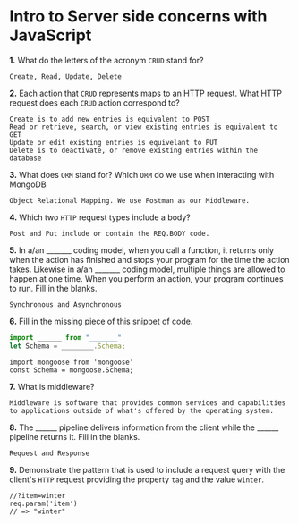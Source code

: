 # Intro to Server side concerns with JavaScript

**1.** What do the letters of the acronym `CRUD` stand for?
<!-- enter you answer in the space below -->
```
Create, Read, Update, Delete 
```
**2.** Each action that `CRUD` represents maps to an HTTP request. What HTTP request does each `CRUD` action correspond to?
<!-- enter you answer in the space below -->
```
Create is to add new entries is equivalent to POST
Read or retrieve, search, or view existing entries is equivalent to GET
Update or edit existing entries is equivelant to PUT
Delete is to deactivate, or remove existing entries within the database
```
**3.** What does `ORM` stand for? Which `ORM` do we use when interacting with MongoDB
<!-- enter you answer in the space below -->
```
Object Relational Mapping. We use Postman as our Middleware.
```
**4.** Which two `HTTP` request types include a body?
<!-- enter you answer in the space below -->
```
Post and Put include or contain the REQ.BODY code.
```
**5.** In a/an _______ coding model, when you call a function, it returns only when the action has finished and stops your program for the time the action takes. Likewise in a/an _______ coding model, multiple things are allowed to happen at one time. When you perform an action, your program continues to run.  Fill in the blanks.
<!-- enter you answer in the space below -->
```
Synchronous and Asynchronous
```

**6.** Fill in the missing piece of this snippet of code.
```js
import ______ from "_______"
let Schema = ________.Schema;
```
<!-- enter you answer in the space below -->
```
import mongoose from 'mongoose'
const Schema = mongoose.Schema;
```
**7.** What is middleware?
<!-- enter you answer in the space below -->
```
Middleware is software that provides common services and capabilities to applications outside of what's offered by the operating system.
```
**8.** The ______ pipeline delivers information from the client while the ______ pipeline returns it. Fill in the blanks. 
<!-- enter you answer in the space below -->
```
Request and Response
```
**9.** 
Demonstrate the pattern that is used to include a request query with the client's `HTTP` request providing the property `tag` and the value `winter`.
<!-- enter you answer in the space below -->
```
//?item=winter
req.param('item')
// => "winter"

```
